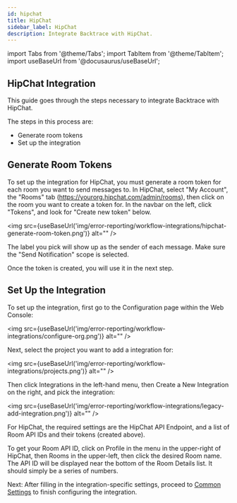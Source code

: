 ```yaml
---
id: hipchat
title: HipChat
sidebar_label: HipChat
description: Integrate Backtrace with HipChat.
---
```

import Tabs from '@theme/Tabs';
import TabItem from '@theme/TabItem';
import useBaseUrl from '@docusaurus/useBaseUrl';

## HipChat Integration
This guide goes through the steps necessary to integrate Backtrace with HipChat.

The steps in this process are:
- Generate room tokens
- Set up the integration

## Generate Room Tokens
To set up the integration for HipChat, you must generate a room token for each room you want to send messages to. In HipChat, select "My Account", the "Rooms" tab (https://yourorg.hipchat.com/admin/rooms), then click on the room you want to create a token for. In the navbar on the left, click "Tokens", and look for "Create new token" below.

<img src={useBaseUrl('img/error-reporting/workflow-integrations/hipchat-generate-room-token.png')} alt="" />

The label you pick will show up as the sender of each message. Make sure the "Send Notification" scope is selected.

Once the token is created, you will use it in the next step.

## Set Up the Integration
To set up the integration, first go to the Configuration page within the Web Console:

<img src={useBaseUrl('img/error-reporting/workflow-integrations/configure-org.png')} alt="" />

Next, select the project you want to add a integration for:

<img src={useBaseUrl('img/error-reporting/workflow-integrations/projects.png')} alt="" />

Then click Integrations in the left-hand menu, then Create a New Integration on the right, and pick the integration:

<img src={useBaseUrl('img/error-reporting/workflow-integrations/legacy-add-integration.png')} alt="" />

For HipChat, the required settings are the HipChat API Endpoint, and a list of Room API IDs and their tokens (created above).

To get your Room API ID, click on Profile in the menu in the upper-right of HipChat, then Rooms in the upper-left, then click the desired Room name. The API ID will be displayed near the bottom of the Room Details list. It should simply be a series of numbers.

Next: After filling in the integration-specific settings, proceed to [Common Settings](https://support.backtrace.io/hc/en-us/articles/360040516791-Common-Workflow-Integration-Settings) to finish configuring the integration.
